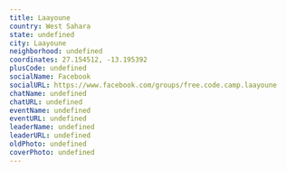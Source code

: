 ```yaml
---
title: Laayoune
country: West Sahara
state: undefined
city: Laayoune
neighborhood: undefined
coordinates: 27.154512, -13.195392
plusCode: undefined
socialName: Facebook
socialURL: https://www.facebook.com/groups/free.code.camp.laayoune
chatName: undefined
chatURL: undefined
eventName: undefined
eventURL: undefined
leaderName: undefined
leaderURL: undefined
oldPhoto: undefined
coverPhoto: undefined
---
```

